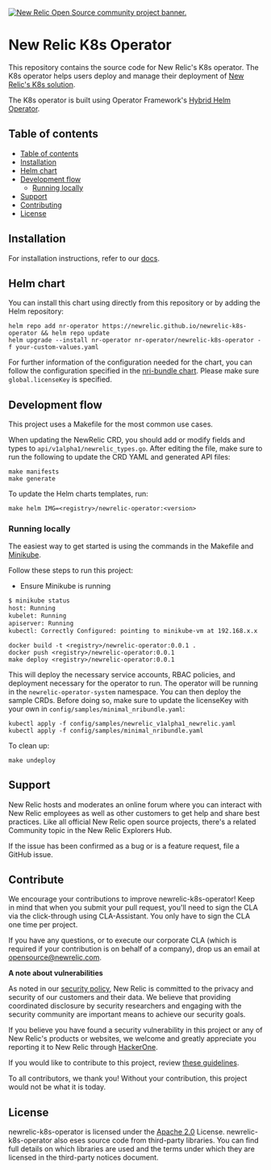 <a href="https://opensource.newrelic.com/oss-category/#community-project"><picture><source media="(prefers-color-scheme: dark)" srcset="https://github.com/newrelic/opensource-website/raw/main/src/images/categories/dark/Community_Project.png"><source media="(prefers-color-scheme: light)" srcset="https://github.com/newrelic/opensource-website/raw/main/src/images/categories/Community_Project.png"><img alt="New Relic Open Source community project banner." src="https://github.com/newrelic/opensource-website/raw/main/src/images/categories/Community_Project.png"></picture></a>

# New Relic K8s Operator

This repository contains the source code for New Relic's K8s operator. The K8s operator helps users deploy and manage their deployment of [New Relic's K8s solution](https://github.com/newrelic/helm-charts/tree/master/charts/nri-bundle).

The K8s operator is built using Operator Framework's [Hybrid Helm Operator](https://github.com/operator-framework/helm-operator-plugins).

## Table of contents

- [Table of contents](#table-of-contents)
- [Installation](#installation)
- [Helm chart](#helm-chart)
- [Development flow](#development-flow)
  - [Running locally](#running-locally)
- [Support](#support)
- [Contributing](#contributing)
- [License](#license)

## Installation

For installation instructions, refer to our [docs](https://docs.newrelic.com/docs/kubernetes-pixie/kubernetes-integration/installation/install-with-operator/).

## Helm chart

You can install this chart using directly from this repository or by adding the Helm repository:

```shell
helm repo add nr-operator https://newrelic.github.io/newrelic-k8s-operator && helm repo update
helm upgrade --install nr-operator nr-operator/newrelic-k8s-operator -f your-custom-values.yaml
```

For further information of the configuration needed for the chart, you can follow the configuration specified in the [nri-bundle chart](https://github.com/newrelic/helm-charts/tree/master/charts/nri-bundle). Please make sure `global.licenseKey` is specified.

## Development flow

This project uses a Makefile for the most common use cases.

When updating the NewRelic CRD, you should add or modify fields and types to `api/v1alpha1/newrelic_types.go`. After editing the file, make sure to run the following to update the CRD YAML and generated API files:

```shell
make manifests
make generate
```

To update the Helm charts templates, run:

```shell
make helm IMG=<registry>/newrelic-operator:<version>
```

### Running locally

The easiest way to get started is using the commands in the Makefile
and [Minikube](https://kubernetes.io/docs/setup/learning-environment/minikube/).

Follow these steps to run this project:

 - Ensure Minikube is running
```sh
$ minikube status
host: Running
kubelet: Running
apiserver: Running
kubectl: Correctly Configured: pointing to minikube-vm at 192.168.x.x
```

```shell
docker build -t <registry>/newrelic-operator:0.0.1 .
docker push <registry>/newrelic-operator:0.0.1
make deploy <registry>/newrelic-operator:0.0.1
```

This will deploy the necessary service accounts, RBAC policies, and deployment necessary for the operator to run. The operator will be running in the `newrelic-operator-system` namespace.
You can then deploy the sample CRDs. Before doing so, make sure to update the licenseKey with your own in `config/samples/minimal_nribundle.yaml`:

```shell
kubectl apply -f config/samples/newrelic_v1alpha1_newrelic.yaml
kubectl apply -f config/samples/minimal_nribundle.yaml
```

To clean up:

```shell
make undeploy
```

## Support

New Relic hosts and moderates an online forum where you can interact with New Relic employees as well as other customers to get help and share best practices. Like all official New Relic open source projects, there's a related Community topic in the New Relic Explorers Hub. 

If the issue has been confirmed as a bug or is a feature request, file a GitHub issue.

## Contribute

We encourage your contributions to improve newrelic-k8s-operator! Keep in mind that when you submit your pull request, you'll need to sign the CLA via the click-through using CLA-Assistant. You only have to sign the CLA one time per project.

If you have any questions, or to execute our corporate CLA (which is required if your contribution is on behalf of a company), drop us an email at opensource@newrelic.com.

**A note about vulnerabilities**

As noted in our [security policy](../../security/policy), New Relic is committed to the privacy and security of our customers and their data. We believe that providing coordinated disclosure by security researchers and engaging with the security community are important means to achieve our security goals.

If you believe you have found a security vulnerability in this project or any of New Relic's products or websites, we welcome and greatly appreciate you reporting it to New Relic through [HackerOne](https://hackerone.com/newrelic).

If you would like to contribute to this project, review [these guidelines](./CONTRIBUTING.md).

To all contributors, we thank you!  Without your contribution, this project would not be what it is today.

## License
newrelic-k8s-operator is licensed under the [Apache 2.0](http://apache.org/licenses/LICENSE-2.0.txt) License.
newrelic-k8s-operator also eses source code from third-party libraries. You can find full details on which libraries are used and the terms under which they are licensed in the third-party notices document.
